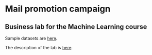 # Mail promotion campaign
## Business lab for the Machine Learning course

Sample datasets are <a href="https://drive.google.com/drive/folders/1uG_ETcPIx2TOV-lopEwRQo6Bp4SvEFzQ?usp=sharing">here</a>.

The description of the lab is <a href="https://docs.google.com/document/d/1Nf588XZQmRDeexIxMJ-SjHVwDB9HXznMPe-iWdLz1go/edit?usp=sharing">here</a>.
